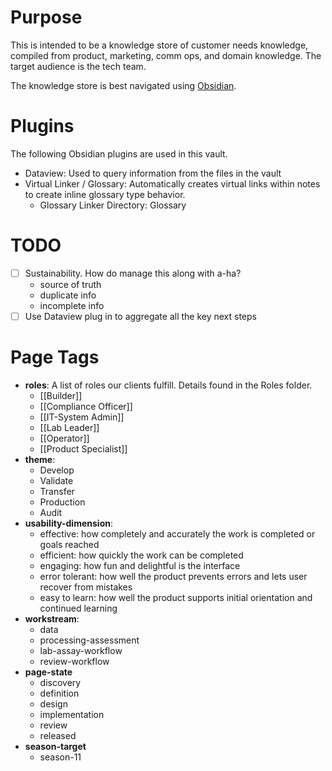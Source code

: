# Purpose
This is intended to be a knowledge store of customer needs knowledge, compiled from product, marketing, comm ops, and domain knowledge. The target audience is the tech team. 

The knowledge store is best navigated using [Obsidian](https://obsidian.md/).
# Plugins
The following Obsidian plugins are used in this vault. 
* Dataview: Used to query information from the files in the vault
* Virtual Linker / Glossary: Automatically creates virtual links within notes to create inline glossary type behavior.
	* Glossary Linker Directory: Glossary
# TODO
- [ ] Sustainability. How do manage this along with a-ha? 
	- source of truth
	- duplicate info
	- incomplete info
- [ ] Use Dataview plug in to aggregate all the key next steps

# Page Tags
* **roles**: A list of roles our clients fulfill. Details found in the Roles folder.
	* [[Builder]]
	* [[Compliance Officer]]
	* [[IT-System Admin]]
	* [[Lab Leader]]
	* [[Operator]]
	* [[Product Specialist]]
* **theme**: 
	* Develop
	* Validate
	* Transfer
	* Production
	* Audit
* **usability-dimension**:
	* effective: how completely and accurately the work is completed or goals reached
	* efficient: how quickly the work can be completed
	* engaging: how fun and delightful is the interface
	* error tolerant: how well the product prevents errors and lets user recover from mistakes
	* easy to learn: how well the product supports initial orientation and continued learning
* **workstream**:
	* data
	* processing-assessment
	* lab-assay-workflow
	* review-workflow
* **page-state**
	* discovery
	* definition
	* design
	* implementation
	* review
	* released
* **season-target**
	* season-11

